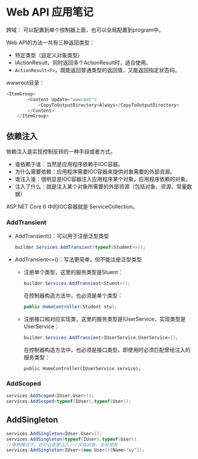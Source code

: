 ﻿# Web API 应用笔记


跨域：
可以配置到单个控制器上面，也可以全局配置到program中。

Web API的方法一共有三种返回类型：
- 特定类型（自定义对象类型） 
- IActionResult，同时返回多个ActionResult时，适合使用。
- `ActionResult<T>`，既能返回普通类型的返回值，又能返回指定状态码。

wwwroot目录：
```csharp
<ItemGroup>
        <Content Update="wwwroot">
            <CopyToOutputDirectory>Always</CopyToOutputDirectory>
        </Content>
    </ItemGroup>
```



## 依赖注入

依赖注入是实现控制反转的一种手段或者方式。

- 谁依赖于谁：当然是应用程序依赖于IOC容器。
- 为什么需要依赖：应用程序需要IOC容器来提供对象需要的外部资源。
- 谁注入谁：很明显是IOC容器注入应用程序某个对象，应用程序依赖的对象。
- 注入了什么：就是注入某个对象所需要的外部资源（包括对象、资源、常量数据）

ASP.NET Core 6 中的IOC容器就是 ServiceCollection。

### AddTransient

- AddTransient()：可以用于注册泛型类型

  ```csharp
  builder.Services.AddTransient(typeof(Student<>));
  ```

- AddTransient<>()：写法更简单，但不能注册泛型类型

  - 注册单个类型，这里的服务类型是Stuent：

    ```csharp
    builder.Services.AddTransient<Stuent>();
    ```

    在控制器构造方法中，也必须是单个类型：

    ```csharp
    public HomeController(Student stu);
    ```

  - 注册接口和对应实现类，这里的服务类型是IUserService，实现类型是UserService：

    ```csharp
    builder.Services.AddTransient<IUserService,UserService>();
    ```

    在控制器构造方法中，也必须是接口类型，即使用时必须匹配曾经注入的服务类型：

    ```
    public HomeController(IUserService service);
    ```

### AddScoped

```csharp
services.AddScoped<IUser,User>();
services.AddScoped<typeof(IUser),typeof(User));
```

## AddSingleton

```csharp
services.AddSingleton<IUser,User>();
services.AddSingleton(typeof(IUser),typeof(User))
//单例模式下，也可以直接注入一个实体对象，全局使用
services.AddSingleton<IUser>(new User(){Name="wy"});
```



